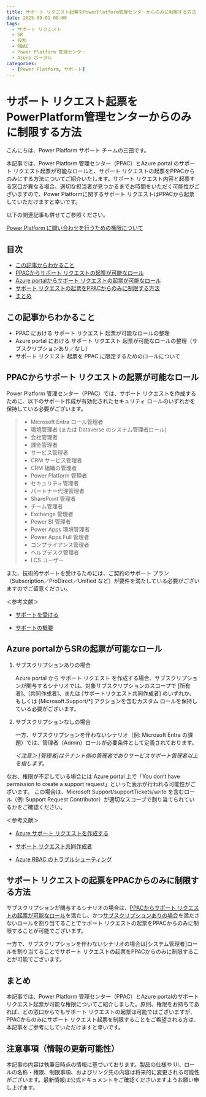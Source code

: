 ```yaml
---
title: サポート リクエスト起票をPowerPlatform管理センターからのみに制限する方法
date: 2025-09-01 00:00
tags:
  - サポート リクエスト
  - SR
  - 役割
  - RBAC
  - Power Platform 管理センター
  - Azure ポータル
categories:
  - [Power Platform, サポート]
---
```



# サポート リクエスト起票をPowerPlatform管理センターからのみに制限する方法

こんにちは、Power Platform サポート チームの三田です。

本記事では、Power Platform 管理センター（PPAC）とAzure portal のサポート リクエスト起票が可能なロールと、サポート リクエストの起票をPPACからのみにする方法についてご紹介いたします。サポート リクエスト内容と起票する窓口が異なる場合、適切な担当者が見つかるまでお時間をいただく可能性がございますので、Power Platformに関するサポート リクエストはPPACから起票していただけますと幸いです。

以下の関連記事も併せてご参照ください。

[Power Platform に問い合わせを行うための権限について](https://jpdynamicscrm.github.io/blog/powerapps/SR_authority/)


## 目次
- [この記事からわかること](#この記事からわかること)
- [PPACからサポート リクエストの起票が可能なロール](#ppacからsrの起票が可能なロール)
- [Azure portalからサポート リクエストの起票が可能なロール](#azure-portalからsrの起票が可能なロール)
- [サポート リクエストの起票をPPACからのみに制限する方法](#srの起票をppacからのみに制限する方法)
- [まとめ](#まとめ)

## この記事からわかること
- PPAC における サポート リクエスト 起票が可能なロールの整理
- Azure portal における サポート リクエスト 起票が可能なロールの整理（サブスクリプションあり／なし）
- サポート リクエスト 起票を PPAC に限定するためのロールについて

## PPACからサポート リクエストの起票が可能なロール
Power Platform 管理センター（PPAC）では、サポート リクエストを作成するために、以下のサポート作成が有効化されたセキュリティ ロールのいずれかを保持している必要がございます。

> - Microsoft Entra ロール管理者
> - 環境管理者 (または Dataverse のシステム管理者ロール)
> - 会社管理者
> - 課金管理者
> - サービス管理者
> - CRM サービス管理者
> - CRM 組織の管理者
> - Power Platform 管理者
> - セキュリティ管理者
> - パートナー代理管理者
> - SharePoint 管理者
> - チーム管理者
> - Exchange 管理者
> - Power BI 管理者
> - Power Apps 環境管理者
> - Power Apps Full 管理者
> - コンプライアンス管理者
> - ヘルプデスク管理者
> - LCS ユーザー

また、技術的サポートを受けるためには、ご契約のサポート プラン（Subscription／ProDirect／Unified など）が要件を満たしている必要がございますのでご留意ください。

＜参考文献＞
- [サポートを受ける](https://learn.microsoft.com/ja-jp/power-platform/admin/get-help-support)  

- [サポートの概要](https://learn.microsoft.com/ja-jp/power-platform/admin/support-overview#using-support)


## Azure portalからSRの起票が可能なロール

1) サブスクリプションありの場合

    Azure portal から サポート リクエスト を作成する場合、サブスクリプションが関与するシナリオでは、対象サブスクリプションのスコープで [所有者]、[共同作成者]、または [サポートリクエスト共同作成者] のいずれか、もしくは [Microsoft.Support/*] アクションを含むカスタム ロールを保持している必要がございます。

2) サブスクリプションなしの場合

    一方、サブスクリプションを伴わないシナリオ（例: Microsoft Entra の課題）では、管理者（Admin）ロールが必要条件として定義されております。


    *＜注意＞
[管理者]はテナント側の管理者でありサービスサポート管理者以上を指します。*


なお、権限が不足している場合には Azure portal 上で「You don’t have permission to create a support request」といった表示が行われる可能性がございます。
この場合は、Microsoft.Support/supportTickets/write を含むロール（例: Support Request Contributor）が適切なスコープで割り当てられているかをご確認ください。

＜参考文献＞
- [Azure サポート リクエストを作成する](https://learn.microsoft.com/ja-jp/azure/azure-portal/supportability/how-to-create-azure-support-request#getting-started) 

- [サポート リクエスト共同作成者](https://learn.microsoft.com/ja-jp/azure/role-based-access-control/built-in-roles/management-and-governance#support-request-contributor) 

- [Azure RBAC のトラブルシューティング](https://learn.microsoft.com/ja-jp/azure/role-based-access-control/troubleshooting#access-denied-or-permission-errors) 


## サポート リクエストの起票をPPACからのみに制限する方法

サブスクリプションが関与するシナリオの場合は、[PPACからサポート リクエストの起票が可能なロール](#PPACからSRの起票が可能なロール)を満たし、かつ[サブスクリプションありの場合](#サブスクリプションありの場合)を満たさないロールを割り当てることでサポート リクエストの起票をPPACからのみに制限することが可能でございます。

一方で、サブスクリプションを伴わないシナリオの場合は[システム管理者]ロールを割り当てることでサポート リクエストの起票をPPACからのみに制限することが可能でございます。



## まとめ
本記事では、Power Platform 管理センター（PPAC）とAzure portalのサポート リクエスト起票が可能な権限についてご紹介しました。原則、権限をお持ちであれば、どの窓口からでもサポート リクエストの起票は可能ではございますが、PPACからのみにサポート リクエスト起票を制限することをご希望される方は、本記事をご参考にしていただけますと幸いです。




## 注意事項（情報の更新可能性）
本記事の内容は執筆日時点の情報に基づいております。製品の仕様や UI、ロールの名称・権限、制限事項、およびリンク先の内容は将来的に変更される可能性がございます。最新情報は公式ドキュメントをご確認くださいますようお願い申し上げます。
